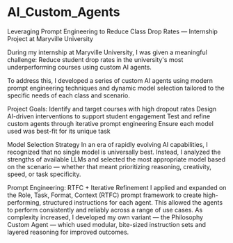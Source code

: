 # AI_Custom_Agents
Leveraging Prompt Engineering to Reduce Class Drop Rates — Internship Project at Maryville University

During my internship at Maryville University, I was given a meaningful challenge:
Reduce student drop rates in the university's most underperforming courses using custom AI agents.

To address this, I developed a series of custom AI agents using modern prompt engineering techniques and dynamic model selection tailored to the specific needs of each class and scenario.

Project Goals:
Identify and target courses with high dropout rates
Design AI-driven interventions to support student engagement
Test and refine custom agents through iterative prompt engineering
Ensure each model used was best-fit for its unique task

Model Selection Strategy
In an era of rapidly evolving AI capabilities, I recognized that no single model is universally best. Instead, 
I analyzed the strengths of available LLMs and selected the most appropriate model based on the scenario — whether that meant prioritizing reasoning, creativity, speed, or task specificity.

Prompt Engineering: RTFC + Iterative Refinement
I applied and expanded on the Role, Task, Format, Context (RTFC) prompt framework to create high-performing, structured instructions for each agent. This allowed the agents to perform consistently and reliably across a range of use cases.
As complexity increased, I developed my own variant — the Philosophy Custom Agent — which used modular, bite-sized instruction sets and layered reasoning for improved outcomes.
